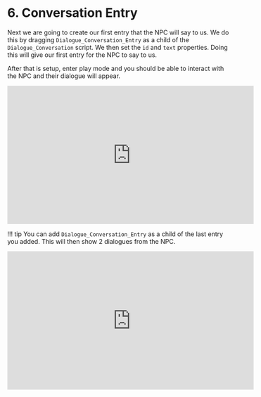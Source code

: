 # 6. Conversation Entry

Next we are going to create our first entry that the NPC will say to us. We do this by dragging `Dialogue_Conversation_Entry` as a child of the `Dialogue_Conversation` script. We then set the `id` and `text` properties. Doing this will give our first entry for the NPC to say to us.

After that is setup, enter play mode and you should be able to interact with the NPC and their dialogue will appear.

<iframe width="560" height="315" src="https://www.youtube.com/embed/uMejvPw8vxI" title="YouTube video player" frameborder="0" allow="accelerometer; autoplay; clipboard-write; encrypted-media; gyroscope; picture-in-picture" allowfullscreen></iframe>

!!! tip
	You can add `Dialogue_Conversation_Entry` as a child of the last entry you added. This will then show 2 dialogues from the NPC.

<iframe width="560" height="315" src="https://www.youtube.com/embed/VRScrM3S9cw" title="YouTube video player" frameborder="0" allow="accelerometer; autoplay; clipboard-write; encrypted-media; gyroscope; picture-in-picture" allowfullscreen></iframe>
